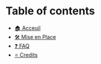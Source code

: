 # Table of contents

* [🏠 Acceuil](README.md)
* [🛠️ Mise en Place](setting-up.md)
* [❓ FAQ](faq.md)
* [⭐ Credits](credits.md)
